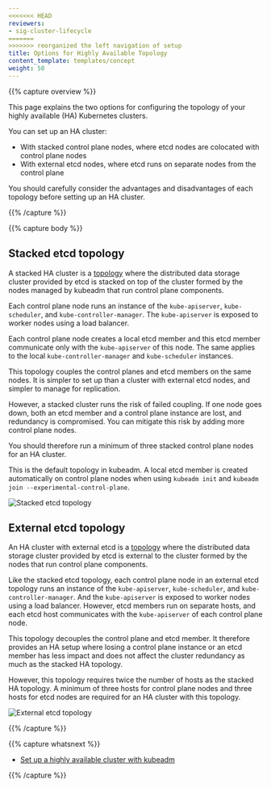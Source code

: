```yaml
---
<<<<<<< HEAD
reviewers:
- sig-cluster-lifecycle
=======
>>>>>>> reorganized the left navigation of setup
title: Options for Highly Available Topology
content_template: templates/concept
weight: 50
---
```


{{% capture overview %}}

This page explains the two options for configuring the topology of your highly available (HA) Kubernetes clusters.

You can set up an HA cluster:

- With stacked control plane nodes, where etcd nodes are colocated with control plane nodes
- With external etcd nodes, where etcd runs on separate nodes from the control plane

You should carefully consider the advantages and disadvantages of each topology before setting up an HA cluster.

{{% /capture %}}

{{% capture body %}}

## Stacked etcd topology

A stacked HA cluster is a [topology](https://en.wikipedia.org/wiki/Network_topology) where the distributed
data storage cluster provided by etcd is stacked on top of the cluster formed by the nodes managed by
kubeadm that run control plane components.

Each control plane node runs an instance of the `kube-apiserver`, `kube-scheduler`, and `kube-controller-manager`.
The `kube-apiserver` is exposed to worker nodes using a load balancer.

Each control plane node creates a local etcd member and this etcd member communicate only with
the `kube-apiserver` of this node. The same applies to the local `kube-controller-manager`
and `kube-scheduler` instances.

This topology couples the control planes and etcd members on the same nodes. It is simpler to set up than a cluster
with external etcd nodes, and simpler to manage for replication.

However, a stacked cluster runs the risk of failed coupling. If one node goes down, both an etcd member and a control
plane instance are lost, and redundancy is compromised. You can mitigate this risk by adding more control plane nodes.

You should therefore run a minimum of three stacked control plane nodes for an HA cluster.

This is the default topology in kubeadm. A local etcd member is created automatically
on control plane nodes when using `kubeadm init` and `kubeadm join --experimental-control-plane`.

![Stacked etcd topology](/images/kubeadm/kubeadm-ha-topology-stacked-etcd.svg)

## External etcd topology

An HA cluster with external etcd is a [topology](https://en.wikipedia.org/wiki/Network_topology) where the distributed data storage cluster provided by etcd is external to the cluster formed by the nodes that run control plane components.

Like the stacked etcd topology, each control plane node in an external etcd topology runs an instance of the `kube-apiserver`, `kube-scheduler`, and `kube-controller-manager`. And the `kube-apiserver` is exposed to worker nodes using a load balancer. However, etcd members run on separate hosts, and each etcd host communicates with the `kube-apiserver` of each control plane node.

This topology decouples the control plane and etcd member. It therefore provides an HA setup where
losing a control plane instance or an etcd member has less impact and does not affect
the cluster redundancy as much as the stacked HA topology.

However, this topology requires twice the number of hosts as the stacked HA topology.
A minimum of three hosts for control plane nodes and three hosts for etcd nodes are required for an HA cluster with this topology.

![External etcd topology](/images/kubeadm/kubeadm-ha-topology-external-etcd.svg)

{{% /capture %}}

{{% capture whatsnext %}}

- [Set up a highly available cluster with kubeadm](/docs/setup/independent/high-availability/)

{{% /capture %}}
